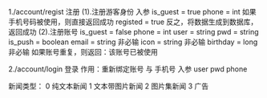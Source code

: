 1./account/regist	注册
(1).注册游客身份
 入参
 is_guest = true
 phone = int
 如果手机号码被使用，则直接返回成功  registed = true
 反之，将数据生成到数据库，返回成功
(2).注册账号
is_guest = false
phone = int
user = string
pwd = string
is_push = boolean
email = string 非必输
icon = string 非必输
birthday = long 非必输
如果账号重复，则返回：该账号已被使用

2./account/login	登录
作用：重新绑定账号 与 手机号
入参
user
pwd
phone


新闻类型：
0 纯文本新闻
1 文本带图片新闻
2 图片集新闻
3 广告